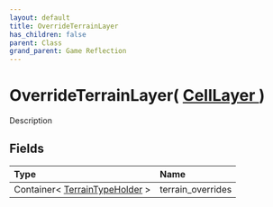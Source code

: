 ```yaml
---
layout: default
title: OverrideTerrainLayer
has_children: false
parent: Class
grand_parent: Game Reflection
---
```

# OverrideTerrainLayer( [ CellLayer ](/riftbreaker-wiki/docs/game-reflection/classes/cell_layer/) )
Description 

## Fields

| Type | Name |
|:----------|:--------------|
| Container< [TerrainTypeHolder](/riftbreaker-wiki/docs/game-reflection/components/terrain_type_holder/) > | terrain_overrides |

